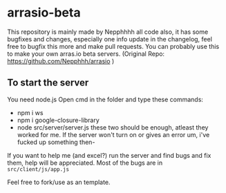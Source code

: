 # arrasio-beta
This repository is mainly made by Nepphhhh all code also, it has some bugfixes and changes, especially one info update in the changelog, feel free to bugfix this more and make pull requests. You can probably use this to make your own arras.io beta servers. (Original Repo: https://github.com/Nepphhh/arrasio )

## To start the server
You need node.js
Open cmd in the folder and type these commands:
- npm i ws
- npm i google-closure-library
- node src/server/server.js
these two should be enough, atleast they worked for me. If the server won't turn on or gives an error um, i've fucked up something then-

If you want to help me (and excel?) run the server and find bugs and fix them, help will be appreciated. Most of the bugs are in `src/client/js/app.js`


Feel free to fork/use as an template.
